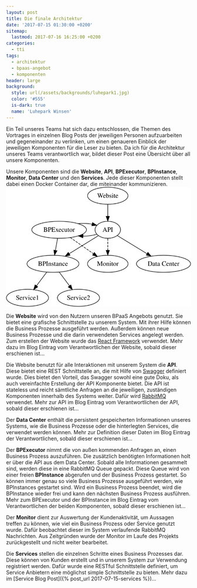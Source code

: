 ```yaml
---
layout: post
title: Die finale Architektur
date: '2017-07-15 01:30:00 +0200'
sitemap:
  lastmod: 2017-07-16 16:25:00 +0200
categories:
  - tti
tags:
  - architektur
  - bpaas-angebot
  - komponenten
header: large
background:
  style: url(/assets/backgrounds/luhepark1.jpg)
  color: '#555'
  is-dark: true
  name: 'Luhepark Winsen'
---
```

Ein Teil unseres Teams hat sich dazu entschlossen, die Themen des Vortrages in einzelnen Blog Posts der jeweiligen Personen aufzuarbeiten und gegeneinander zu verlinken, um einen genaueren Einblick der jeweiligen Komponenten für die Leser zu bieten.
Da ich für die Architektur unseres Teams verantwortlich war, bildet dieser Post eine Übersicht über all unsere Komponenten.

Unsere Komponenten sind die **Website**, **API**, **BPExecutor**, **BPInstance**, **Monitor**, **Data Center** und den **Services**.
Jede dieser Komponenten stellt dabei einen Docker Container dar, die miteinander kommunizieren.
![Komponenten](/assets/2017/07/komponenten.svg)

Die **Website** wird von den Nutzern unseren BPaaS Angebots genutzt.
Sie bietet eine grafische Schnittstelle zu unserem System.
Mit ihrer Hilfe können die Business Prozesse ausgeführt werden.
Außerdem können neue Business Prozesse und die darin verwendeten Services angelegt werden.
Zum erstellen der Website wurde das [React Framework](//facebook.github.io/react/) verwendet.
Mehr dazu im Blog Eintrag vom Verantwortlichen der Website, sobald dieser erschienen ist…

Die Website benutzt für alle Interaktionen mit unserem System die **API**.
Diese bietet eine REST Schnittstelle an, die mit Hilfe von [Swagger](//swagger.io/) definiert wurde.
Dies bietet den Vorteil, das Swagger sowohl eine gute Doku, als auch vereinfachte Erstellung der API Komponente bietet.
Die API ist stateless und reicht sämtliche Anfragen an die jeweiligen, zuständigen Komponenten innerhalb des Systems weiter.
Dafür wird [RabbitMQ](//rabbitmq.com) verwendet.
Mehr zur API im Blog Eintrag vom Verantwortlichen der API, sobald dieser erschienen ist…

Der **Data Center** enthält die persistent gespeicherten Informationen unseres Systems, wie die Business Prozesse oder die hinterlegten Services, die verwendet werden können.
Mehr zur Definition dieser Daten im Blog Eintrag der Verantwortlichen, sobald dieser erschienen ist…

Der **BPExecutor** nimmt die von außen kommenden Anfragen an, einen Business Prozess auszuführen.
Die zusätzlich benötigten Informationen holt er über die API aus dem Data Center.
Sobald alle Informationen gesammelt sind, werden diese in eine RabbitMQ Queue gepackt.
Diese Queue wird von einer freien **BPInstance** abgerufen und der Business Prozess gestartet.
So können immer genau so viele Business Prozesse ausgeführt werden, wie BPInstances gestartet sind.
Wird ein Business Prozess beendet, wird die BPInstance wieder frei und kann den nächsten Business Prozess ausführen.
Mehr zum BPExecutor und der BPInstance im Blog Eintrag vom Verantwortlichen der beiden Komponenten, sobald dieser erschienen ist…

Der **Monitor** dient zur Auswertung der Kundenaktivität, um Aussagen treffen zu können, wie viel ein Business Prozess oder Service genutzt wurde.
Dafür beobachtet dieser im System verlaufende RabbitMQ Nachrichten.
Aus Zeitgründen wurde der Monitor im Laufe des Projekts zurückgestellt und nicht weiter bearbeitet.

Die **Services** stellen die einzelnen Schritte eines Business Prozesses dar.
Diese können von Kunden erstellt und in unserem System zur Verwendung registriert werden.
Dafür wurde eine RESTful Schnittstelle definiert, um Service Anbietern eine möglichst simple Schnittstelle zu bieten.
Mehr dazu im [Service Blog Post]({% post_url 2017-07-15-services %})…
